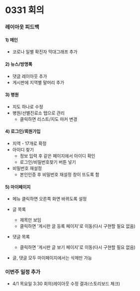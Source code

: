 # 0331 회의

### 레이아웃 피드백

#### 1) 메인

* 코로나 일별 확진자 막대그래프 추가

#### 2) 뉴스/방명록

* 댓글 레이아웃 추가
* 게시판에 지역별 말머리 추가

#### 3) 병원

* 지도 하나로 수정
* 병원/선별진료소 탭으로 관리
  * 클릭하면 리스트/지도 마커 변경

#### 4) 로그인/회원가입

* 지역 - 17개로 확정
* 아이디 찾기
  * 정보 입력 후 같은 페이지에서 아이디 확인
  * 로그인/비밀번호찾기 버튼 넣기
* 비밀번호 재설정
  * 본인인증 후 비밀번호 재설정 창이 뜨도록 함

#### 5) 마이페이지

* 메뉴 클릭하면 오른쪽 화면 바뀌도록 설정

* 글 목록
  * 제목만 보임
  * 클릭하면 '게시판 글 등록 페이지'로 이동(다시 구현할 필요 없음)

* 댓글 목록
  * 클릭하면 '게시판 글 보기 페이지'로 이동(다시 구현할 필요 없음)

* 글, 댓글 모두 마이페이지에서는 삭제만 가능



### 이번주 일정 추가

* 4/1 목요일 3:30 회의(레이아웃 수정 결과/스토리보드 체크)